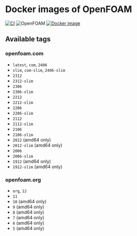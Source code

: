 # Docker images of OpenFOAM

[![CI](https://github.com/gerlero/docker-openfoam/actions/workflows/ci.yml/badge.svg)](https://github.com/gerlero/docker-openfoam/actions/workflows/ci.yml)
![OpenFOAM](https://img.shields.io/badge/openfoam-.com%20|%20.org-informational)
[![Docker image](https://img.shields.io/badge/docker%20image-microfluidica%2Fopenfoam-0085a0)](https://hub.docker.com/r/microfluidica/openfoam/)

## Available tags

### openfoam.com

- `latest`, `com`, `2406`
- `slim`, `com-slim`, `2406-slim`
- `2312`
- `2312-slim`
- `2306`
- `2306-slim`
- `2212`
- `2212-slim`
- `2206`
- `2206-slim`
- `2112`
- `2112-slim`
- `2106`
- `2106-slim`
- `2012` (amd64 only)
- `2012-slim` (amd64 only)
- `2006`
- `2006-slim`
- `1912` (amd64 only)
- `1912-slim` (amd64 only)

### openfoam.org

- `org`, `12`
- `11`
- `10` (amd64 only)
- `9` (amd64 only)
- `8` (amd64 only)
- `7` (amd64 only)
- `6` (amd64 only)
- `5` (amd64 only)
